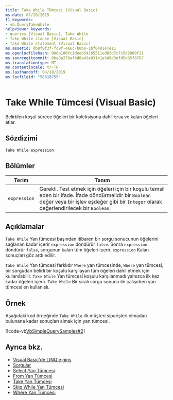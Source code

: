 ```yaml
---
title: Take While Tümcesi (Visual Basic)
ms.date: 07/20/2015
f1_keywords:
- vb.QueryTakeWhile
helpviewer_keywords:
- queries [Visual Basic], Take While
- Take While clause [Visual Basic]
- Take While statement [Visual Basic]
ms.assetid: db8f9f2f-fc9f-4a6c-b0b8-1bf048147e11
ms.openlocfilehash: 080a106fc1deeb54165511ed03d7c7c5d2060f21
ms.sourcegitcommit: 0be8a279af6d8a43e03141e349d3efd5d35f8767
ms.translationtype: MT
ms.contentlocale: tr-TR
ms.lasthandoff: 04/18/2019
ms.locfileid: "58818755"
---
```

# <a name="take-while-clause-visual-basic"></a>Take While Tümcesi (Visual Basic)
Belirtilen koşul sürece öğeleri bir koleksiyona dahil `true` ve kalan öğeleri atlar.  
  
## <a name="syntax"></a>Sözdizimi  
  
```  
Take While expression  
```  
  
## <a name="parts"></a>Bölümler  
  
|Terim|Tanım|  
|---|---|  
|`expression`|Gerekli. Test etmek için öğeleri için bir koşulu temsil eden bir ifade. İfade döndürmelidir bir `Boolean` değer veya bir işlev eşdeğer gibi bir `Integer` olarak değerlendirilecek bir `Boolean`.|  
  
## <a name="remarks"></a>Açıklamalar  
 `Take While` Yan tümcesi başından itibaren bir sorgu sonucunun öğelerini sağlanan kadar içerir `expression` döndürür `false`. Sonra `expression` döndürür `false`, sorgunun kalan tüm öğeleri içerir. `expression` Kalan sonuçları göz ardı edilir.  
  
 `Take While` Yan tümcesi farklıdır `Where` yan tümcesinde, `Where` yan tümcesi, bir sorgudan belirli bir koşulu karşılayan tüm öğeleri dahil etmek için kullanılabilir. `Take While` Yan tümcesi koşulu karşılanmadı yalnızca ilk kez kadar öğeleri içerir. `Take While` Bir sıralı sorgu sonucu ile çalışırken yan tümcesi en kullanışlı.  
  
## <a name="example"></a>Örnek  
 Aşağıdaki kod örneğinde `Take While` ilk müşteri siparişleri olmadan bulunana kadar sonuçları almak için yan tümcesi.  
  
 [!code-vb[VbSimpleQuerySamples#2](~/samples/snippets/visualbasic/VS_Snippets_VBCSharp/VbSimpleQuerySamples/VB/QuerySamples1.vb#2)]  
  
## <a name="see-also"></a>Ayrıca bkz.

- [Visual Basic'de LINQ'e giriş](../../../visual-basic/programming-guide/language-features/linq/introduction-to-linq.md)
- [Sorgular](../../../visual-basic/language-reference/queries/index.md)
- [Select Yan Tümcesi](../../../visual-basic/language-reference/queries/select-clause.md)
- [From Yan Tümcesi](../../../visual-basic/language-reference/queries/from-clause.md)
- [Take Yan Tümcesi](../../../visual-basic/language-reference/queries/take-clause.md)
- [Skip While Yan Tümcesi](../../../visual-basic/language-reference/queries/skip-while-clause.md)
- [Where Yan Tümcesi](../../../visual-basic/language-reference/queries/where-clause.md)
